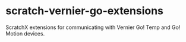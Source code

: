 # scratch-vernier-go-extensions
ScratchX extensions for communicating with Vernier Go! Temp and Go! Motion devices.
